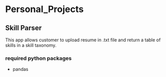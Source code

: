 # Personal_Projects

## Skill Parser
This app allows customer to upload resume in .txt file and return a table of skills in a skill taxonomy. 

### required python packages
- pandas
